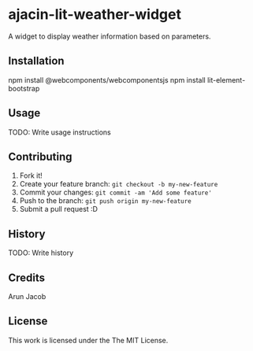 # ajacin-lit-weather-widget

A widget to display weather information based on parameters. 

## Installation

npm install @webcomponents/webcomponentsjs
npm install lit-element-bootstrap

## Usage

TODO: Write usage instructions

## Contributing

1. Fork it!
2. Create your feature branch: `git checkout -b my-new-feature`
3. Commit your changes: `git commit -am 'Add some feature'`
4. Push to the branch: `git push origin my-new-feature`
5. Submit a pull request :D

## History

TODO: Write history

## Credits

Arun Jacob

## License

This work is licensed under the The MIT License.
